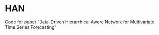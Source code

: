# HAN
Code for paper "Data-Driven Hierarchical Aware Network for Multivariate Time Series Forecasting"
